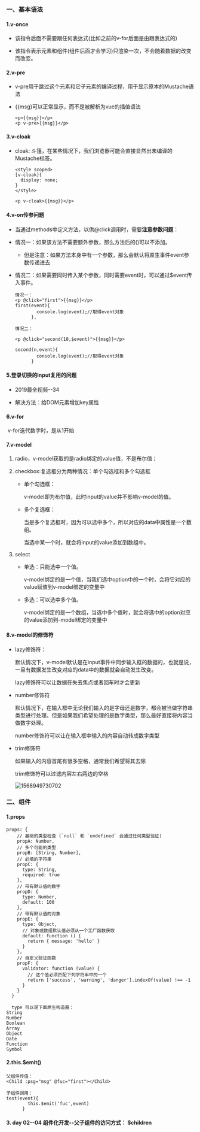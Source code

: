 ### 一、基本语法

#### 1.v-once

- 该指令后面不需要跟任何表达式(比如之前的v-for后面是由跟表达式的)

- 该指令表示元素和组件(组件后面才会学习)只渲染一次，不会随着数据的改变而改变。

#### 2.v-pre

- v-pre用于跳过这个元素和它子元素的编译过程，用于显示原本的Mustache语法

- {{msg}可以正常显示，而不是被解析为vue的插值语法

  ```
  <p>{{msg}}</p>
  <p v-pre>{{msg}}</p>
  ```

#### 3.v-cloak

- cloak: 斗篷，在某些情况下，我们浏览器可能会直接显然出未编译的Mustache标签。

  ```
  <style scoped>
  [v-cloak]{
    display: none;
  }
  </style>
  
  <p v-cloak>{{msg}}</p>
  ```

#### 4.v-on传参问题

- 当通过methods中定义方法，以供@click调用时，需要**注意参数问题**：

- 情况一：如果该方法不需要额外参数，那么方法后的()可以不添加。

  - 但是注意：如果方法本身中有一个参数，那么会默认将原生事件event参数传递进去

- 情况二：如果需要同时传入某个参数，同时需要event时，可以通过$event传入事件。

  

  ```
  情况一：
  <p @click="first">{{msg}}</p>
  first(event){
          console.log(event);//取得event对象
        },
  
  情况二：
  
  <p @click="second(10,$event)">{{msg}}</p>
  
  second(n,event){
          console.log(event);//取得event对象
        }
  ```

  

#### 5.登录切换的input复用的问题

- 2019最全视频--34

- 解决方法：给DOM元素增加key属性

#### 6.v-for

​	v-for迭代数字时，是从1开始

#### 7.v-model

1. radio，v-model获取的是radio绑定的value值，不是布尔值；

2. checkbox:复选框分为两种情况：单个勾选框和多个勾选框

   - 单个勾选框：

     v-model即为布尔值，此时input的value并不影响v-model的值。

   - 多个复选框：

     当是多个复选框时，因为可以选中多个，所以对应的data中属性是一个数组。

     当选中某一个时，就会将input的value添加到数组中。

3. select

   - 单选：只能选中一个值。

     v-model绑定的是一个值，当我们选中option中的一个时，会将它对应的value赋值到v-model绑定的变量中

   - 多选：可以选中多个值。

     v-model绑定的是一个数组，当选中多个值时，就会将选中的option对应的value添加到-model绑定的变量中

#### 8.v-model的修饰符

- lazy修饰符：

  默认情况下，v-model默认是在input事件中同步输入框的数据的，也就是说，一旦有数据发生改变对应的data中的数据就会自动发生改变。

  lazy修饰符可以让数据在失去焦点或者回车时才会更新

- number修饰符

  默认情况下，在输入框中无论我们输入的是字母还是数字，都会被当做字符串类型进行处理。但是如果我们希望处理的是数字类型，那么最好直接将内容当做数字处理。

  number修饰符可以让在输入框中输入的内容自动转成数字类型

- trim修饰符

  如果输入的内容首尾有很多空格，通常我们希望将其去除

  trim修饰符可以过滤内容左右两边的空格

  ![1568949730702](C:\Users\86188\AppData\Roaming\Typora\typora-user-images\1568949730702.png)

### 二、组件

#### 1.props

```
props: {
    // 基础的类型检查 (`null` 和 `undefined` 会通过任何类型验证)
    propA: Number,
    // 多个可能的类型
    propB: [String, Number],
    // 必填的字符串
    propC: {
      type: String,
      required: true
    },
    // 带有默认值的数字
    propD: {
      type: Number,
      default: 100
    },
    // 带有默认值的对象
    propE: {
      type: Object,
      // 对象或数组默认值必须从一个工厂函数获取
      default: function () {
        return { message: 'hello' }
      }
    },
    // 自定义验证函数
    propF: {
      validator: function (value) {
        // 这个值必须匹配下列字符串中的一个
        return ['success', 'warning', 'danger'].indexOf(value) !== -1
      }
    }
  }
  
  type 可以是下面原生构造器：
String
Number
Boolean
Array
Object
Date
Function
Symbol
```

#### 2.this.$emit()

```
父组件传值：
<Child :psg="msg" @fuc="first"></Child>

子组件调用：
test(event){
        this.$emit('fuc',event)
      }
```

#### 3. day 02--04 组件化开发--**父子组件的访问方式：** $children
